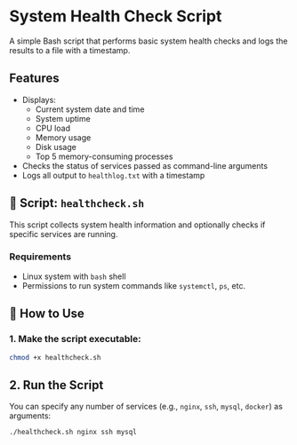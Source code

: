 #  System Health Check Script

A simple Bash script that performs basic system health checks and logs the results to a file with a timestamp.

## Features

- Displays:
  - Current system date and time
  - System uptime
  - CPU load
  - Memory usage
  - Disk usage
  - Top 5 memory-consuming processes
- Checks the status of services passed as command-line arguments
- Logs all output to `healthlog.txt` with a timestamp

## 📜 Script: `healthcheck.sh`

This script collects system health information and optionally checks if specific services are running.

###  Requirements

- Linux system with `bash` shell
- Permissions to run system commands like `systemctl`, `ps`, etc.

## 🚀 How to Use

### 1. Make the script executable:

```bash
chmod +x healthcheck.sh
```

## 2. Run the Script

You can specify any number of services (e.g., `nginx`, `ssh`, `mysql`, `docker`) as arguments:

```bash
./healthcheck.sh nginx ssh mysql
```

